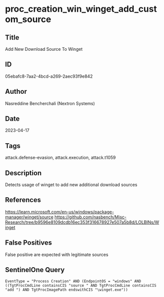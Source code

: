 # proc_creation_win_winget_add_custom_source

## Title
Add New Download Source To Winget

## ID
05ebafc8-7aa2-4bcd-a269-2aec93f9e842

## Author
Nasreddine Bencherchali (Nextron Systems)

## Date
2023-04-17

## Tags
attack.defense-evasion, attack.execution, attack.t1059

## Description
Detects usage of winget to add new additional download sources

## References
https://learn.microsoft.com/en-us/windows/package-manager/winget/source
https://github.com/nasbench/Misc-Research/tree/b9596e8109dcdb16ec353f316678927e507a5b8d/LOLBINs/Winget

## False Positives
False positive are expected with legitimate sources

## SentinelOne Query
```
EventType = "Process Creation" AND (EndpointOS = "windows" AND ((TgtProcCmdLine containsCIS "source " AND TgtProcCmdLine containsCIS "add ") AND TgtProcImagePath endswithCIS "\winget.exe"))

```